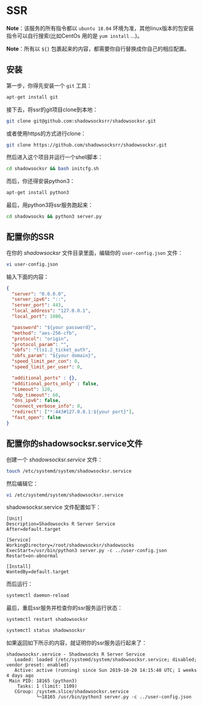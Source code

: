 # SSR
**Note**：该服务的所有指令都以 `ubuntu 18.04` 环境为准，其他linux版本的包安装指令可以自行搜索(比如CentOs 用的是 `yum install` …)。

**Note**：所有以 `${}` 包裹起来的内容，都需要你自行替换成你自己的相应配置。

## 安装
第一步，你得先安装一个 `git` 工具：
```sh
apt-get install git
```

接下去，将ssr的git项目clone到本地：
```sh
git clone git@github.com:shadowsocksrr/shadowsocksr.git
```

或者使用https的方式进行clone：
```sh
git clone https://github.com/shadowsocksrr/shadowsocksr.git
```

然后进入这个项目并运行一个shell脚本：
```sh
cd shadowsocksr && bash initcfg.sh
```

而后，你还得安装python3：
```sh
apt-get install python3
```
最后，用python3将ssr服务跑起来：
```sh
cd shadowsocks && python3 server.py
```

## 配置你的SSR
在你的 *shadowsocksr* 文件目录里面，编辑你的 `user-config.json` 文件：
```sh
vi user-config.json
```

输入下面的内容：
```json
{
  "server": "0.0.0.0",
  "server_ipv6": "::",
  "server_port": 443,
  "local_address": "127.0.0.1",
  "local_port": 1080,

  "password": "${your password}",
  "method": "aes-256-cfb",
  "protocol": "origin",
  "protocol_param": "",
  "obfs": "tls1.2_ticket_auth",
  "obfs_param": "${your domain}",
  "speed_limit_per_con": 0,
  "speed_limit_per_user": 0,

  "additional_ports" : {},
  "additional_ports_only" : false,
  "timeout": 120,
  "udp_timeout": 60,
  "dns_ipv6": false,
  "connect_verbose_info": 0,
  "redirect": ["*:443#127.0.0.1:${your port}"],
  "fast_open": false
}
```

## 配置你的shadowsocksr.service文件
创建一个 *shadowsocksr.service* 文件：
```sh
touch /etc/systemd/system/shadowsocksr.service
```

然后编辑它：
```sh
vi /etc/systemd/system/shadowsocksr.service
```

shadowsocksr.service 文件配置如下：
```service
[Unit]
Description=Shadowsocks R Server Service
After=default.target

[Service]
WorkingDirectory=/root/shadowsocksr/shadowsocks
ExecStart=/usr/bin/python3 server.py -c ../user-config.json
Restart=on-abnormal

[Install]
WantedBy=default.target
```

而后运行：
```sh
systemctl daemon-reload
```

最后，重启ssr服务并检查你的ssr服务运行状态：
```sh
systemctl restart shadowsocksr

systemctl status shadowsocksr
```

如果返回如下所示的内容，就证明你的ssr服务运行起来了：
```log
shadowsocksr.service - Shadowsocks R Server Service
   Loaded: loaded (/etc/systemd/system/shadowsocksr.service; disabled; vendor preset: enabled)
   Active: active (running) since Sun 2019-10-20 14:15:48 UTC; 1 weeks 4 days ago
 Main PID: 18165 (python3)
    Tasks: 1 (limit: 1109)
   CGroup: /system.slice/shadowsocksr.service
           └─18165 /usr/bin/python3 server.py -c ../user-config.json
```
